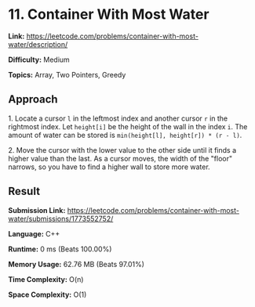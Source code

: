 # 11. Container With Most Water

**Link:** https://leetcode.com/problems/container-with-most-water/description/

**Difficulty:** Medium

**Topics:** Array, Two Pointers, Greedy


## Approach

1\. Locate a cursor `l` in the leftmost index and another cursor `r` in the rightmost index. Let `height[i]` be the height of the wall in the index `i`. The amount of water can be stored is `min(height[l], height[r]) * (r - l)`.

2\. Move the cursor with the lower value to the other side until it finds a higher value than the last. As a cursor moves, the width of the "floor" narrows, so you have to find a higher wall to store more water.


## Result

**Submission Link:** https://leetcode.com/problems/container-with-most-water/submissions/1773552752/

**Language:** C++

**Runtime:** 0 ms (Beats 100.00%)

**Memory Usage:** 62.76 MB (Beats 97.01%)

**Time Complexity:** O(n)

**Space Complexity:** O(1)
